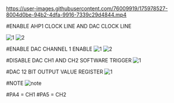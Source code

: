

https://user-images.githubusercontent.com/76009919/175978527-8004d0be-94b2-4dfa-9916-7339c29d4844.mp4

#ENABLE AHP1 CLOCK LINE AND DAC CLOCK LINE 

![1](https://user-images.githubusercontent.com/76009919/175978962-4f368285-5287-4dcf-b570-eed00c2b1e2a.png)
![2](https://user-images.githubusercontent.com/76009919/175978967-11605a3a-22f0-47a3-b667-27cfb9fa44c0.png)

#ENABLE DAC CHANNEL 1 ENABLE
![1](https://user-images.githubusercontent.com/76009919/175979014-6726873c-46ef-4f70-989a-fe527558c002.png)
![2](https://user-images.githubusercontent.com/76009919/175979027-088136e0-d29a-42c6-b2cb-93c55d14de87.png)

#DISABLE DAC CH1 AND CH2 SOFTWARE TRIGGER
![1](https://user-images.githubusercontent.com/76009919/175979169-3bc4c817-797a-4cd2-8ddf-e900448b77e8.png)

#DAC 12 BIT OUTPUT VALUE REGISTER
![1](https://user-images.githubusercontent.com/76009919/175979199-2e08792b-0a9e-4791-9cdf-26a79ae5f435.png)

#NOTE
![note](https://user-images.githubusercontent.com/76009919/175979532-09151cca-5bf8-472a-a3d9-70c256dcff9b.png)


#PA4 = CH1 
#PA5 = CH2



